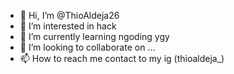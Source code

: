 - 👋 Hi, I’m @ThioAldeja26
- 👀 I’m interested in hack
- 🌱 I’m currently learning ngoding ygy
- 💞️ I’m looking to collaborate on ...
- 📫 How to reach me contact to my ig (thioaldeja_)

<!---
ThioAldeja26/ThioAldeja26 is a ✨ special ✨ repository because its `README.md` (this file) appears on your GitHub profile.
You can click the Preview link to take a look at your changes.
--->
